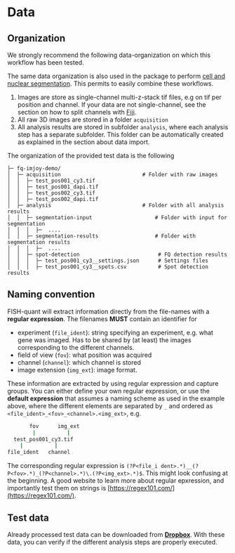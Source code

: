 # Data 

## Organization

We strongly recommend the following data-organization on which this workflow has been tested. 

The same data organization is also used in the package to perform [cell and nuclear segmentation](https://github.com/fish-quant/segmentation/). This permits to easily combine these workflows.

1. Images are store as single-channel multi-z-stack tif files, e.g on tif per position and channel. If your data are not single-channel, see the section on how to split channels with [Fiji](fiji-split-channels.md).
2. All raw 3D images are stored in a folder `acquisition`
3. All analysis results are stored in subfolder `analysis`, where each analysis step has a separate subfolder. This folder can be automatically created as explained in the section about data import.

The organization of the provided test data is the following

```
├─ fq-imjoy-demo/
│  ├─ acquisition                          # Folder with raw images
│  │  ├─ test_pos001_cy3.tif
│  │  ├─ test_pos001_dapi.tif
│  │  ├─ test_pos002_cy3.tif
│  │  ├─ test_pos002_dapi.tif
│  ├─ analysis                             # Folder with all analysis results
│  │  ├─ segmentation-input                    # Folder with input for segmentation
│  │  │  ├─  ....
│  │  ├─ segmentation-results                  # Folder with segmentation results 
│  │  │  ├─  ....
│  │  ├─ spot-detection                         # FQ detection results
│  │  │  ├─ test_pos001_cy3__settings.json      # Settings files
│  │  │  ├─ test_pos001_cy3__spots.csv          # Spot detection results 

```

## Naming convention
FISH-quant will extract information directly from the file-names with a **regular expression**. The filenames **MUST** contain an identifier for

* experiment (`file_ident`): string specifying an experiment, e.g. what gene was imaged. Has to be shared by (at least) the images corresponding to the different channels.
* field of view (`fov`): what position was acquired
* channel (`channel`): which channel is stored
* image extension (`img_ext`): image format.

These information are extracted by using regular expression and capture groups. You can either define your own regular expression, or use the **default expression** that assumes a naming scheme as used in the example above, where the different elements are separated by `_` and ordered as `<file_ident>_<fov>_<channel>.<img_ext>`, e.g.

``` bash
       fov      img_ext
        |          |
  test_pos001_cy3.tif
    |          |
file_ident   channel
```

The corresponding regular expression is `(?P<file_i dent>.*)__(?P<fov>.*)_(?P<channel>.*)\.(?P<img_ext>.*)$`.
This might look confusing at the beginning. A good website to learn more about regular epxression, and importantly test them on strings is [https://regex101.com/](https://regex101.com/). 


## Test data
Already processed test data can be downloaded from [**Dropbox**](https://www.dropbox.com/sh/yr1s5olqwkvyx0i/AADH0QQtdNuWWq7z9wgQpLiOa?dl=0). With these data, you can verify if the different analysis steps are properly executed.